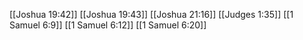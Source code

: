 [[Joshua 19:42]]
[[Joshua 19:43]]
[[Joshua 21:16]]
[[Judges 1:35]]
[[1 Samuel 6:9]]
[[1 Samuel 6:12]]
[[1 Samuel 6:20]]
